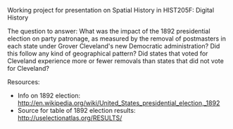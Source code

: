 Working project for presentation on Spatial History in HIST205F: Digital History

The question to answer: What was the impact of the 1892 presidential election on party patronage, as measured by the removal of postmasters in each state under Grover Cleveland's new Democratic administration? Did this follow any kind of geographical pattern? Did states that voted for Cleveland experience more or fewer removals than states that did not vote for Cleveland?

Resources:
- Info on 1892 election: http://en.wikipedia.org/wiki/United_States_presidential_election,_1892
- Source for table of 1892 election results: http://uselectionatlas.org/RESULTS/
